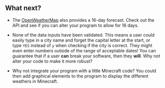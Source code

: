 ## What next?

- The [OpenWeatherMap](http://openweathermap.org/api) also provides a 16-day forecast. Check out the API and see if you can alter your program to allow for 16 days.

- None of the data inputs have been validated. This means a user could easily type in a city name and forget the capital letter at the start, or type `YES` instead of `y` when checking if the city is correct. They might even enter numbers outside of the range of acceptable dates! You can guarantee that if a user **can** break your software, then they **will**. Why not alter your code to make it more robust?

- Why not integrate your program with a little Minecraft code? You could then add graphical elements to the program to display the different weathers in Minecraft.


